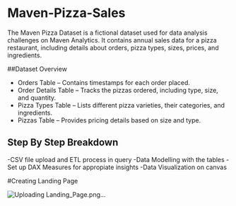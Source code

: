 # Maven-Pizza-Sales
The Maven Pizza Dataset is a fictional dataset used for data analysis challenges on Maven Analytics. It contains annual sales data for a pizza restaurant, including details about orders, pizza types, sizes, prices, and ingredients.

##Dataset Overview
- Orders Table – Contains timestamps for each order placed.
- Order Details Table – Tracks the pizzas ordered, including type, size, and quantity.
- Pizza Types Table – Lists different pizza varieties, their categories, and ingredients.
- Pizzas Table – Provides pricing details based on size and type.

## Step By Step Breakdown
-CSV file upload and ETL process in query
-Data Modelling with the tables
-Set up DAX Measures for appropiate insights
-Data Visualization on canvas

#Creating Landing Page

![Uploading Landing_Page.png…]()
